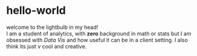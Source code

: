 # hello-world
welcome to the lightbulb in my head!  
I am a student of analytics, with **zero** background in math or stats but I am obsessed with *Data Vis* and how useful it can be in a client setting. I also think its just v cool and creative.
